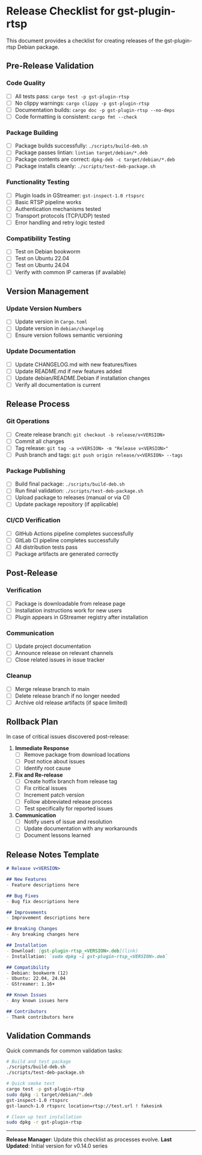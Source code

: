 # Release Checklist for gst-plugin-rtsp

This document provides a checklist for creating releases of the gst-plugin-rtsp Debian package.

## Pre-Release Validation

### Code Quality
- [ ] All tests pass: `cargo test -p gst-plugin-rtsp`
- [ ] No clippy warnings: `cargo clippy -p gst-plugin-rtsp`
- [ ] Documentation builds: `cargo doc -p gst-plugin-rtsp --no-deps`
- [ ] Code formatting is consistent: `cargo fmt --check`

### Package Building
- [ ] Package builds successfully: `./scripts/build-deb.sh`
- [ ] Package passes lintian: `lintian target/debian/*.deb`
- [ ] Package contents are correct: `dpkg-deb -c target/debian/*.deb`
- [ ] Package installs cleanly: `./scripts/test-deb-package.sh`

### Functionality Testing
- [ ] Plugin loads in GStreamer: `gst-inspect-1.0 rtspsrc`
- [ ] Basic RTSP pipeline works
- [ ] Authentication mechanisms tested
- [ ] Transport protocols (TCP/UDP) tested
- [ ] Error handling and retry logic tested

### Compatibility Testing
- [ ] Test on Debian bookworm
- [ ] Test on Ubuntu 22.04
- [ ] Test on Ubuntu 24.04
- [ ] Verify with common IP cameras (if available)

## Version Management

### Update Version Numbers
- [ ] Update version in `Cargo.toml`
- [ ] Update version in `debian/changelog`
- [ ] Ensure version follows semantic versioning

### Update Documentation
- [ ] Update CHANGELOG.md with new features/fixes
- [ ] Update README.md if new features added
- [ ] Update debian/README.Debian if installation changes
- [ ] Verify all documentation is current

## Release Process

### Git Operations
- [ ] Create release branch: `git checkout -b release/v<VERSION>`
- [ ] Commit all changes
- [ ] Tag release: `git tag -a v<VERSION> -m "Release v<VERSION>"`
- [ ] Push branch and tags: `git push origin release/v<VERSION> --tags`

### Package Publishing
- [ ] Build final package: `./scripts/build-deb.sh`
- [ ] Run final validation: `./scripts/test-deb-package.sh`
- [ ] Upload package to releases (manual or via CI)
- [ ] Update package repository (if applicable)

### CI/CD Verification
- [ ] GitHub Actions pipeline completes successfully
- [ ] GitLab CI pipeline completes successfully
- [ ] All distribution tests pass
- [ ] Package artifacts are generated correctly

## Post-Release

### Verification
- [ ] Package is downloadable from release page
- [ ] Installation instructions work for new users
- [ ] Plugin appears in GStreamer registry after installation

### Communication
- [ ] Update project documentation
- [ ] Announce release on relevant channels
- [ ] Close related issues in issue tracker

### Cleanup
- [ ] Merge release branch to main
- [ ] Delete release branch if no longer needed
- [ ] Archive old release artifacts (if space limited)

## Rollback Plan

In case of critical issues discovered post-release:

1. **Immediate Response**
   - [ ] Remove package from download locations
   - [ ] Post notice about issues
   - [ ] Identify root cause

2. **Fix and Re-release**
   - [ ] Create hotfix branch from release tag
   - [ ] Fix critical issues
   - [ ] Increment patch version
   - [ ] Follow abbreviated release process
   - [ ] Test specifically for reported issues

3. **Communication**
   - [ ] Notify users of issue and resolution
   - [ ] Update documentation with any workarounds
   - [ ] Document lessons learned

## Release Notes Template

```markdown
# Release v<VERSION>

## New Features
- Feature descriptions here

## Bug Fixes  
- Bug fix descriptions here

## Improvements
- Improvement descriptions here

## Breaking Changes
- Any breaking changes here

## Installation
- Download: [gst-plugin-rtsp_<VERSION>.deb](link)
- Installation: `sudo dpkg -i gst-plugin-rtsp_<VERSION>.deb`

## Compatibility
- Debian: bookworm (12)
- Ubuntu: 22.04, 24.04
- GStreamer: 1.16+

## Known Issues
- Any known issues here

## Contributors
- Thank contributors here
```

## Validation Commands

Quick commands for common validation tasks:

```bash
# Build and test package
./scripts/build-deb.sh
./scripts/test-deb-package.sh

# Quick smoke test
cargo test -p gst-plugin-rtsp
sudo dpkg -i target/debian/*.deb
gst-inspect-1.0 rtspsrc
gst-launch-1.0 rtspsrc location=rtsp://test.url ! fakesink

# Clean up test installation
sudo dpkg -r gst-plugin-rtsp
```

---

**Release Manager**: Update this checklist as processes evolve.
**Last Updated**: Initial version for v0.14.0 series